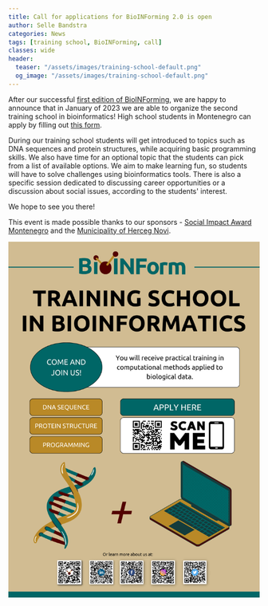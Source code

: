 ```yaml
---
title: Call for applications for BioINForming 2.0 is open
author: Selle Bandstra
categories: News
tags: [training school, BioINForming, call]
classes: wide
header:
  teaser: "/assets/images/training-school-default.png"
  og_image: "/assets/images/training-school-default.png"
---
```


After our successful [first edition of BioINForming](/training-school/bioinforming-pilot/), we are happy to announce that in January of 2023 we are able to organize the second training school in bioinformatics! High school students in Montenegro can apply by filling out [this form](https://forms.gle/Tx7UXyEV1WKotFMe7).

During our training school students will get introduced to topics such as DNA sequences and protein structures, while acquiring basic programming skills. We also have time for an optional topic that the students can pick from a list of available options. We aim to make learning fun, so students will have to solve challenges using bioinformatics tools. There is also a specific session dedicated to discussing career opportunities or a discussion about social issues, according to the students' interest.

We hope to see you there!

This event is made possible thanks to our sponsors - [Social Impact Award Montenegro](https://montenegro.socialimpactaward.net/) and the [Municipality of Herceg Novi](https://hercegnovi.me/).

![](/assets/images/news/2022-11-07-poster.png)

